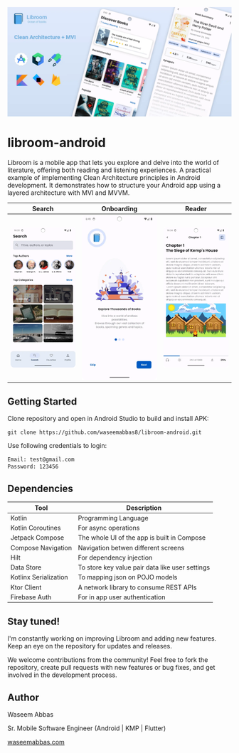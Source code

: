 ![featured.webp](/screenshots/featured.webp)
# libroom-android
Libroom is a mobile app that lets you explore and delve into the world of literature, offering both reading and listening experiences.
A practical example of implementing Clean Architecture principles in Android development. 
It demonstrates how to structure your Android app using a layered architecture with MVI and MVVM.

| Search                                | Onboarding                                 | Reader                                     |
|---------------------------------------|--------------------------------------------|--------------------------------------------|
| ![Alt Text](/screenshots/search.webp) | ![Alt Text](/screenshots/onboarding.webp)  | ![Alt Text](/screenshots/book_reader.webp) |

## Getting Started
Clone repository and open in Android Studio to build and install APK:
```shell
git clone https://github.com/waseemabbas8/libroom-android.git
```
Use following credentials to login:
```shell
Email: test@gmail.com
Password: 123456
```
## Dependencies
| Tool                  | Description                                     |
|-----------------------|-------------------------------------------------|
| Kotlin                | Programming Language                            |
| Kotlin Coroutines     | For async operations                            |
| Jetpack Compose       | The whole UI of the app is built in Compose     |
| Compose Navigation    | Navigation betwen different screens             |
| Hilt                  | For dependency injection                        |
| Data Store            | To store key value pair data like user settings |
| Kotlinx Serialization | To mapping json on POJO models                  |
| Ktor Client           | A network library to consume REST APIs          |
| Firebase Auth         | For in app user authentication                  |
## Stay tuned!
I'm constantly working on improving Libroom and adding new features. Keep an eye on the repository for updates and releases.

We welcome contributions from the community! Feel free to fork the repository, create pull requests with new features or bug fixes, and get involved in the development process.
## Author
Waseem Abbas

Sr. Mobile Software Engineer (Android | KMP | Flutter)

[waseemabbas.com](https://waseemabbas.com)
